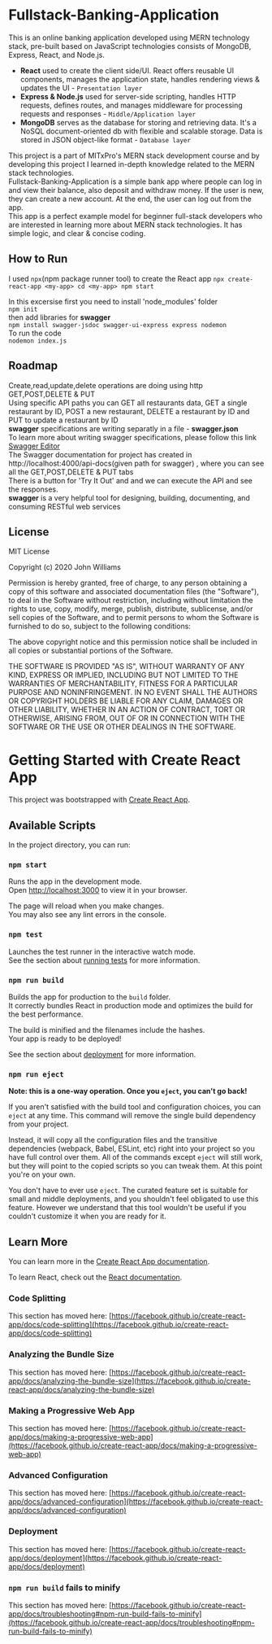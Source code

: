 # Fullstack-Banking-Application
This is an online banking application developed using MERN technology stack, pre-built based on JavaScript technologies consists of MongoDB, Express, React, and Node.js.
- **React** used to create the client side/UI. React offers reusable UI components, manages the application state, handles rendering views & updates the UI - `Presentation layer`
- **Express & Node.js** used for server-side scripting, handles HTTP requests, defines routes, and manages middleware for processing requests and responses - `Middle/Application layer`
- **MongoDB** serves as the database for storing and retrieving data. It's a NoSQL document-oriented db with flexible and scalable storage. Data is stored in JSON object-like format - `Database layer`</br>

This project is a part of MITxPro's MERN stack development course and by developing this project I learned in-depth knowledge related to the MERN stack technologies.</br>
Fullstack-Banking-Application is a simple bank app where people can log in and view their balance, also deposit and withdraw money. If the user is new, they can create a new account.
At the end, the user can log out from the app.</br>
This app is a perfect example model for beginner full-stack developers who are interested in learning more about MERN stack technologies. It has simple logic, and clear & concise coding. 

## How to Run
I used `npx`(npm package runner tool) to create the React app
`npx create-react-app <my-app>
 cd <my-app>
 npm start`

In this excersise first you need to install 'node_modules' folder</br>
`npm init`</br>
 then add libraries for **swagger**</br>
 `npm install swagger-jsdoc swagger-ui-express express nodemon`</br>
 To run the code</br>
 `nodemon index.js`
## Roadmap

Create,read,update,delete operations are doing using http GET,POST,DELETE & PUT </br>
Using specific API paths you can GET all restaurants data, GET a single restaurant by ID, POST a new restaurant, DELETE a restaurant by ID and PUT to update a restaurant by ID</br>
**swagger** specifications are writing separatly in a file - **swagger.json** </br>
To learn more about writing swagger specifications, please follow this link [Swagger Editor](https://editor.swagger.io/)</br>
The Swagger documentation for project has created in http://localhost:4000/api-docs(given path for swagger) , where you can see all the GET,POST,DELETE & PUT tabs</br>
There is a button for 'Try It Out' and and we can execute the API and see the responses. </br>
**swagger** is a very helpful tool for designing, building, documenting, and consuming RESTful web services
## License
MIT License

Copyright (c) 2020 John Williams

Permission is hereby granted, free of charge, to any person obtaining a copy of this software and associated documentation files (the "Software"), to deal in the Software without restriction, including without limitation the rights to use, copy, modify, merge, publish, distribute, sublicense, and/or sell copies of the Software, and to permit persons to whom the Software is furnished to do so, subject to the following conditions:

The above copyright notice and this permission notice shall be included in all copies or substantial portions of the Software.

THE SOFTWARE IS PROVIDED "AS IS", WITHOUT WARRANTY OF ANY KIND, EXPRESS OR IMPLIED, INCLUDING BUT NOT LIMITED TO THE WARRANTIES OF MERCHANTABILITY, FITNESS FOR A PARTICULAR PURPOSE AND NONINFRINGEMENT. IN NO EVENT SHALL THE AUTHORS OR COPYRIGHT HOLDERS BE LIABLE FOR ANY CLAIM, DAMAGES OR OTHER LIABILITY, WHETHER IN AN ACTION OF CONTRACT, TORT OR OTHERWISE, ARISING FROM, OUT OF OR IN CONNECTION WITH THE SOFTWARE OR THE USE OR OTHER DEALINGS IN THE SOFTWARE.

# Getting Started with Create React App

This project was bootstrapped with [Create React App](https://github.com/facebook/create-react-app).

## Available Scripts

In the project directory, you can run:

### `npm start`

Runs the app in the development mode.\
Open [http://localhost:3000](http://localhost:3000) to view it in your browser.

The page will reload when you make changes.\
You may also see any lint errors in the console.

### `npm test`

Launches the test runner in the interactive watch mode.\
See the section about [running tests](https://facebook.github.io/create-react-app/docs/running-tests) for more information.

### `npm run build`

Builds the app for production to the `build` folder.\
It correctly bundles React in production mode and optimizes the build for the best performance.

The build is minified and the filenames include the hashes.\
Your app is ready to be deployed!

See the section about [deployment](https://facebook.github.io/create-react-app/docs/deployment) for more information.

### `npm run eject`

**Note: this is a one-way operation. Once you `eject`, you can't go back!**

If you aren't satisfied with the build tool and configuration choices, you can `eject` at any time. This command will remove the single build dependency from your project.

Instead, it will copy all the configuration files and the transitive dependencies (webpack, Babel, ESLint, etc) right into your project so you have full control over them. All of the commands except `eject` will still work, but they will point to the copied scripts so you can tweak them. At this point you're on your own.

You don't have to ever use `eject`. The curated feature set is suitable for small and middle deployments, and you shouldn't feel obligated to use this feature. However we understand that this tool wouldn't be useful if you couldn't customize it when you are ready for it.

## Learn More

You can learn more in the [Create React App documentation](https://facebook.github.io/create-react-app/docs/getting-started).

To learn React, check out the [React documentation](https://reactjs.org/).

### Code Splitting

This section has moved here: [https://facebook.github.io/create-react-app/docs/code-splitting](https://facebook.github.io/create-react-app/docs/code-splitting)

### Analyzing the Bundle Size

This section has moved here: [https://facebook.github.io/create-react-app/docs/analyzing-the-bundle-size](https://facebook.github.io/create-react-app/docs/analyzing-the-bundle-size)

### Making a Progressive Web App

This section has moved here: [https://facebook.github.io/create-react-app/docs/making-a-progressive-web-app](https://facebook.github.io/create-react-app/docs/making-a-progressive-web-app)

### Advanced Configuration

This section has moved here: [https://facebook.github.io/create-react-app/docs/advanced-configuration](https://facebook.github.io/create-react-app/docs/advanced-configuration)

### Deployment

This section has moved here: [https://facebook.github.io/create-react-app/docs/deployment](https://facebook.github.io/create-react-app/docs/deployment)

### `npm run build` fails to minify

This section has moved here: [https://facebook.github.io/create-react-app/docs/troubleshooting#npm-run-build-fails-to-minify](https://facebook.github.io/create-react-app/docs/troubleshooting#npm-run-build-fails-to-minify)
